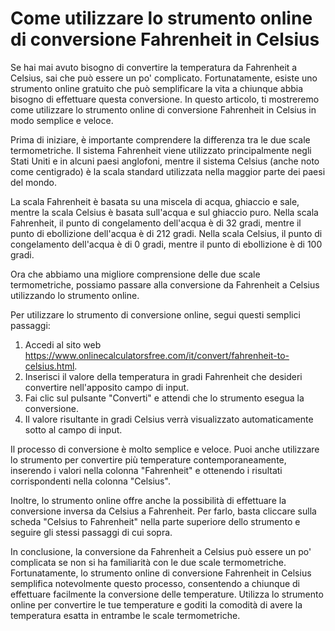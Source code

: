 Come utilizzare lo strumento online di conversione Fahrenheit in Celsius
========================================================================

Se hai mai avuto bisogno di convertire la temperatura da Fahrenheit a Celsius, sai che può essere un po' complicato. Fortunatamente, esiste uno strumento online gratuito che può semplificare la vita a chiunque abbia bisogno di effettuare questa conversione. In questo articolo, ti mostreremo come utilizzare lo strumento online di conversione Fahrenheit in Celsius in modo semplice e veloce.

Prima di iniziare, è importante comprendere la differenza tra le due scale termometriche. Il sistema Fahrenheit viene utilizzato principalmente negli Stati Uniti e in alcuni paesi anglofoni, mentre il sistema Celsius (anche noto come centigrado) è la scala standard utilizzata nella maggior parte dei paesi del mondo.

La scala Fahrenheit è basata su una miscela di acqua, ghiaccio e sale, mentre la scala Celsius è basata sull'acqua e sul ghiaccio puro. Nella scala Fahrenheit, il punto di congelamento dell'acqua è di 32 gradi, mentre il punto di ebollizione dell'acqua è di 212 gradi. Nella scala Celsius, il punto di congelamento dell'acqua è di 0 gradi, mentre il punto di ebollizione è di 100 gradi.

Ora che abbiamo una migliore comprensione delle due scale termometriche, possiamo passare alla conversione da Fahrenheit a Celsius utilizzando lo strumento online.

Per utilizzare lo strumento di conversione online, segui questi semplici passaggi:

1. Accedi al sito web <https://www.onlinecalculatorsfree.com/it/convert/fahrenheit-to-celsius.html>.
2. Inserisci il valore della temperatura in gradi Fahrenheit che desideri convertire nell'apposito campo di input.
3. Fai clic sul pulsante "Converti" e attendi che lo strumento esegua la conversione.
4. Il valore risultante in gradi Celsius verrà visualizzato automaticamente sotto al campo di input.

Il processo di conversione è molto semplice e veloce. Puoi anche utilizzare lo strumento per convertire più temperature contemporaneamente, inserendo i valori nella colonna "Fahrenheit" e ottenendo i risultati corrispondenti nella colonna "Celsius".

Inoltre, lo strumento online offre anche la possibilità di effettuare la conversione inversa da Celsius a Fahrenheit. Per farlo, basta cliccare sulla scheda "Celsius to Fahrenheit" nella parte superiore dello strumento e seguire gli stessi passaggi di cui sopra.

In conclusione, la conversione da Fahrenheit a Celsius può essere un po' complicata se non si ha familiarità con le due scale termometriche. Fortunatamente, lo strumento online di conversione Fahrenheit in Celsius semplifica notevolmente questo processo, consentendo a chiunque di effettuare facilmente la conversione delle temperature. Utilizza lo strumento online per convertire le tue temperature e goditi la comodità di avere la temperatura esatta in entrambe le scale termometriche.